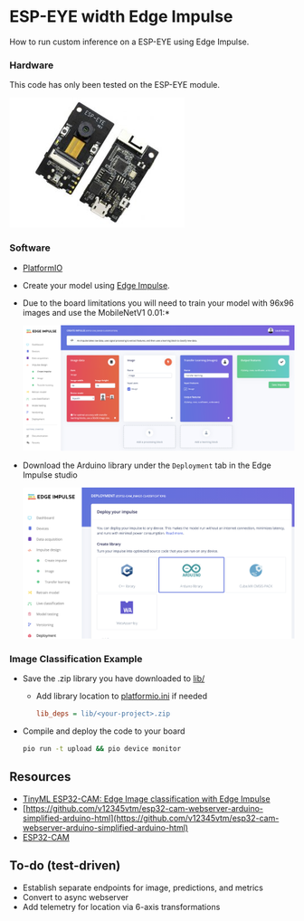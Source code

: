 # ESP-EYE width Edge Impulse

How to run custom inference on a ESP-EYE using Edge Impulse.

### Hardware

This code has only been tested on the ESP-EYE module.

![esp-eye](docs/esp-eye.jpg)

### Software

* [PlatformIO](docs/PLATFORMIO.md)

* Create your model using [Edge Impulse](https://edgeimpulse.com).

* Due to the board limitations you will need to train your model with 96x96 images and use the MobileNetV1 0.01:*

    ![create-impulse](docs/create-impulse.png)

* Download the Arduino library under the `Deployment` tab in the Edge Impulse studio

    ![dl-arduino-lib](docs/deployment-tab.png)

### Image Classification Example

* Save the .zip library you have downloaded to [lib/](lib/)

    * Add library location to [platformio.ini](platformio.ini) if needed

        ```ini
        lib_deps = lib/<your-project>.zip
        ```

* Compile and deploy the code to your board

    ```bash
    pio run -t upload && pio device monitor
    ```

## Resources

- [TinyML ESP32-CAM: Edge Image classification with Edge Impulse](https://www.survivingwithandroid.com/tinyml-esp32-cam-edge-image-classification-with-edge-impulse/) 
- [https://github.com/v12345vtm/esp32-cam-webserver-arduino-simplified-arduino-html](https://github.com/v12345vtm/esp32-cam-webserver-arduino-simplified-arduino-html)
- [ESP32-CAM](https://github.com/edgeimpulse/example-esp32-cam)

## To-do (test-driven)

* Establish separate endpoints for image, predictions, and metrics
* Convert to async webserver
* Add telemetry for location via 6-axis transformations
